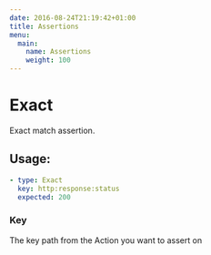 ```yaml
---
date: 2016-08-24T21:19:42+01:00
title: Assertions
menu:
  main:
    name: Assertions
    weight: 100
---
```


# Exact

Exact match assertion.

## Usage:

```yaml
- type: Exact
  key: http:response:status
  expected: 200
```

### Key
The key path from the Action you want to assert on
